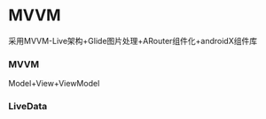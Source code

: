 # MVVM
采用MVVM-Live架构+Glide图片处理+ARouter组件化+androidX组件库

### MVVM 
Model+View+ViewModel

### LiveData

